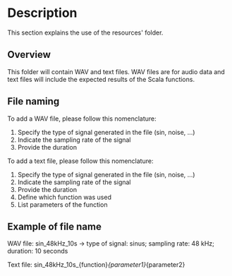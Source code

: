 # Description

This section explains the use of the resources' folder.

## Overview

This folder will contain WAV and text files. WAV files are for audio data and text files will include the expected results of the Scala functions.

## File naming

To add a WAV file, please follow this nomenclature:

1. Specify the type of signal generated in the file (sin, noise, ...)
2. Indicate the sampling rate of the signal
3. Provide the duration



To add a text file, please follow this nomenclature:

1. Specify the type of signal generated in the file (sin, noise, ...)
2. Indicate the sampling rate of the signal
3. Provide the duration
4. Define which function was used
5. List parameters of the function


## Example of file name

WAV file:
sin_48kHz_10s  -> type of signal: sinus; sampling rate: 48 kHz; duration: 10 seconds

Text file:
sin_48kHz_10s_{function}_{parameter1}_{parameter2}
